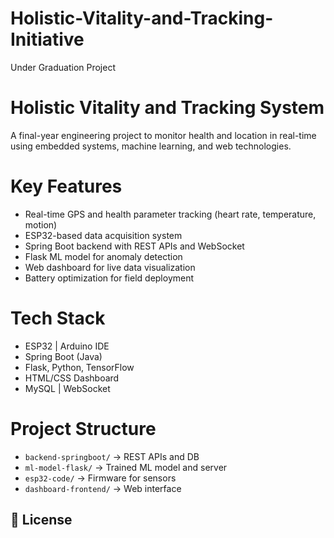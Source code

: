 # Holistic-Vitality-and-Tracking-Initiative
Under Graduation Project

# Holistic Vitality and Tracking System

A final-year engineering project to monitor health and location in real-time using embedded systems, machine learning, and web technologies.

# Key Features
- Real-time GPS and health parameter tracking (heart rate, temperature, motion)
- ESP32-based data acquisition system
- Spring Boot backend with REST APIs and WebSocket
- Flask ML model for anomaly detection
- Web dashboard for live data visualization
- Battery optimization for field deployment

# Tech Stack
- ESP32 | Arduino IDE
- Spring Boot (Java)
- Flask, Python, TensorFlow
- HTML/CSS Dashboard
- MySQL | WebSocket 

# Project Structure
- `backend-springboot/` → REST APIs and DB
- `ml-model-flask/` → Trained ML model and server
- `esp32-code/` → Firmware for sensors
- `dashboard-frontend/` → Web interface

## 📜 License

